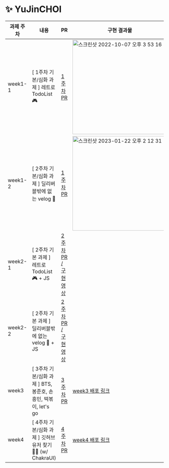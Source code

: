 # ✨ YuJinCHOI

| 과제 주차 | 내용 | PR | 구현 결과물 |
|------|--|--|--|
week1-1 | [ 1주차 기본/심화 과제 ] 레트로 TodoList 🎮 | [1주차 PR](https://github.com/IN-SOPT-WEB/YuJinCHOI/pull/1) | <img width="300" alt="스크린샷 2022-10-07 오후 3 53 16" src="https://user-images.githubusercontent.com/99077953/194486017-498f051c-f083-43e1-bdbd-5288c538ad14.png">
week1-2 | [ 2주차 기본/심화 과제 ] 딜리버블밖에 없는 velog 💙 | [1주차 PR](https://github.com/IN-SOPT-WEB/YuJinCHOI/pull/1) | <img width="300" alt="스크린샷 2023-01-22 오후 2 12 31" src="https://user-images.githubusercontent.com/99077953/213901677-1f6ff7a0-766c-4be4-a6b5-c5a730b7658e.png">
week2-1 | [ 2주차 기본 과제 ] 레트로 TodoList 🎮 + JS | [2주차 PR / 구현 영상](https://github.com/IN-SOPT-WEB/YuJinCHOI/pull/2) |
week2-2 | [ 2주차 기본 과제 ] 딜리버블밖에 없는 velog 💙 + JS | [2주차 PR / 구현 영상](https://github.com/IN-SOPT-WEB/YuJinCHOI/pull/2) |
week3 | [ 3주차 기본/심화 과제 ] BTS, 봉준호, 손흥민, 떡볶이, let's go | [3주차 PR](https://github.com/IN-SOPT-WEB/YuJinCHOI/pull/3) | [week3 배포 링크](https://in-sopt-web-yu-jin-choi.vercel.app/)
week4 | [ 4주차 기본/심화 과제 ] 깃허브 유저 찾기 🤍🖤 (w/ ChakraUI) | [4주차 PR](https://github.com/IN-SOPT-WEB/YuJinCHOI/pull/6)| [week4 배포 링크](https://in-sopt-web-yu-jin-choi-week4.vercel.app/)
